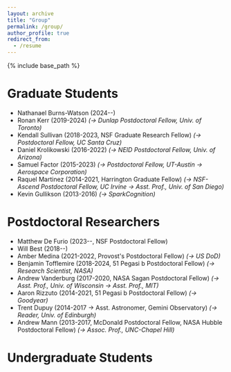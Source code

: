 ```yaml
---
layout: archive
title: "Group"
permalink: /group/
author_profile: true
redirect_from:
  - /resume
---
```


{% include base_path %}

Graduate Students
======
* Nathanael Burns-Watson (2024--)
* Ronan Kerr (2019-2024) *(-> Dunlap Postdoctoral Fellow, Univ. of Toronto)*
* Kendall Sullivan (2018-2023, NSF Graduate Research Fellow) *(-> Postdoctoral Fellow, UC Santa Cruz)*
* Daniel Krolikowski (2016-2022) *(-> NEID Postdoctoral Fellow, Univ. of Arizona)*
* Samuel Factor (2015-2023) *(-> Postdoctoral Fellow, UT-Austin -> Aerospace Corporation)*
* Raquel Martinez (2014-2021, Harrington Graduate Fellow) *(-> NSF-Ascend Postdoctoral Fellow, UC Irvine -> Asst. Prof., Univ. of San Diego)*
* Kevin Gullikson (2013-2016) *(-> SparkCognition)*


Postdoctoral Researchers
======
* Matthew De Furio (2023--, NSF Postdoctoral Fellow)
* Will Best (2018--)
* Amber Medina (2021-2022, Provost's Postdoctoral Fellow) *(-> US DoD)*
* Benjamin Tofflemire (2018-2024, 51 Pegasi b Postdoctoral Fellow) *(-> Research Scientist, NASA)*
* Andrew Vanderburg (2017-2020, NASA Sagan Postdoctoral Fellow) *(-> Asst. Prof., Univ. of Wisconsin -> Asst. Prof., MIT)*
* Aaron Rizzuto (2014-2021, 51 Pegasi b Postdoctoral Fellow) *(-> Goodyear)*
* Trent Dupuy (2014-2017 -> Asst. Astronomer, Gemini Observatory) *(-> Reader, Univ. of Edinburgh)*
* Andrew Mann (2013-2017, McDonald Postdoctoral Fellow, NASA Hubble Postdoctoral Fellow) *(-> Assoc. Prof., UNC-Chapel Hill)*

Undergraduate Students
======
